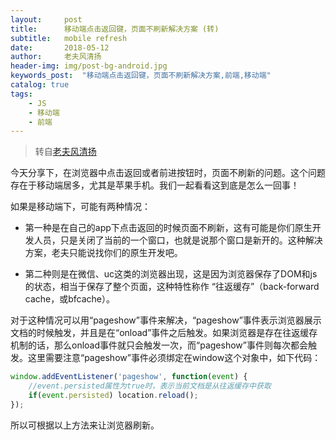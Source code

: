 ```yaml
---
layout:     post
title:      移动端点击返回键，页面不刷新解决方案 (转)
subtitle:   mobile refresh
date:       2018-05-12
author:     老夫风清扬
header-img: img/post-bg-android.jpg
keywords_post:  "移动端点击返回键，页面不刷新解决方案,前端,移动端"
catalog: true
tags:
    - JS
    - 移动端
    - 前端
---
```

>转自[老夫风清扬](https://blog.csdn.net/weixin_41134409/article/details/79074734)  

今天分享下，在浏览器中点击返回或者前进按钮时，页面不刷新的问题。这个问题存在于移动端居多，尤其是苹果手机。我们一起看看这到底是怎么一回事！   

如果是移动端下，可能有两种情况：   

- 第一种是在自己的app下点击返回的时候页面不刷新，这有可能是你们原生开发人员，只是关闭了当前的一个窗口，也就是说那个窗口是新开的。这种解决方案，老夫只能说找你们的原生开发吧。

- 第二种则是在微信、uc这类的浏览器出现，这是因为浏览器保存了DOM和js的状态，相当于保存了整个页面，这种特性称作 “往返缓存”（back-forward cache，或bfcache）。   

对于这种情况可以用“pageshow”事件来解决，“pageshow”事件表示浏览器展示文档的时候触发，并且是在“onload”事件之后触发。如果浏览器是存在往返缓存机制的话，那么onload事件就只会触发一次，而“pageshow”事件则每次都会触发。这里需要注意“pageshow”事件必须绑定在window这个对象中，如下代码：
```javascript
window.addEventListener('pageshow', function(event) {
    //event.persisted属性为true时，表示当前文档是从往返缓存中获取
    if(event.persisted) location.reload();  
});
```

所以可根据以上方法来让浏览器刷新。
